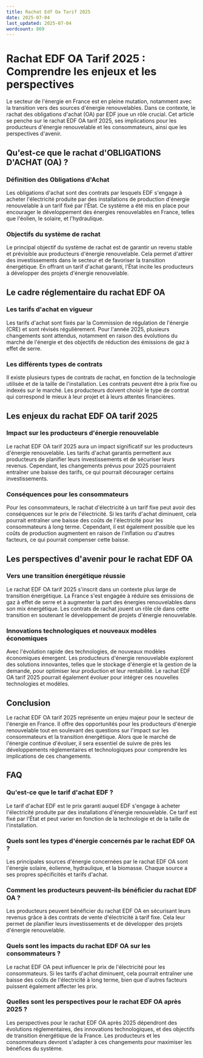 ```yaml
---
title: Rachat Edf Oa Tarif 2025
date: 2025-07-04
last_updated: 2025-07-04
wordcount: 869
---
```


# Rachat EDF OA Tarif 2025 : Comprendre les enjeux et les perspectives

Le secteur de l'énergie en France est en pleine mutation, notamment avec la transition vers des sources d'énergie renouvelables. Dans ce contexte, le rachat des obligations d'achat (OA) par EDF joue un rôle crucial. Cet article se penche sur le rachat EDF OA tarif 2025, ses implications pour les producteurs d'énergie renouvelable et les consommateurs, ainsi que les perspectives d'avenir.

## Qu'est-ce que le rachat d'OBLIGATIONS D'ACHAT (OA) ?

### Définition des Obligations d'Achat

Les obligations d'achat sont des contrats par lesquels EDF s'engage à acheter l'électricité produite par des installations de production d'énergie renouvelable à un tarif fixé par l'État. Ce système a été mis en place pour encourager le développement des énergies renouvelables en France, telles que l'éolien, le solaire, et l'hydraulique.

### Objectifs du système de rachat

Le principal objectif du système de rachat est de garantir un revenu stable et prévisible aux producteurs d'énergie renouvelable. Cela permet d'attirer des investissements dans le secteur et de favoriser la transition énergétique. En offrant un tarif d'achat garanti, l'État incite les producteurs à développer des projets d'énergie renouvelable.

## Le cadre réglementaire du rachat EDF OA

### Les tarifs d'achat en vigueur

Les tarifs d'achat sont fixés par la Commission de régulation de l'énergie (CRE) et sont révisés régulièrement. Pour l'année 2025, plusieurs changements sont attendus, notamment en raison des évolutions du marché de l'énergie et des objectifs de réduction des émissions de gaz à effet de serre.

### Les différents types de contrats

Il existe plusieurs types de contrats de rachat, en fonction de la technologie utilisée et de la taille de l'installation. Les contrats peuvent être à prix fixe ou indexés sur le marché. Les producteurs doivent choisir le type de contrat qui correspond le mieux à leur projet et à leurs attentes financières.

## Les enjeux du rachat EDF OA tarif 2025

### Impact sur les producteurs d'énergie renouvelable

Le rachat EDF OA tarif 2025 aura un impact significatif sur les producteurs d'énergie renouvelable. Les tarifs d'achat garantis permettent aux producteurs de planifier leurs investissements et de sécuriser leurs revenus. Cependant, les changements prévus pour 2025 pourraient entraîner une baisse des tarifs, ce qui pourrait décourager certains investissements.

### Conséquences pour les consommateurs

Pour les consommateurs, le rachat d'électricité à un tarif fixe peut avoir des conséquences sur le prix de l'électricité. Si les tarifs d'achat diminuent, cela pourrait entraîner une baisse des coûts de l'électricité pour les consommateurs à long terme. Cependant, il est également possible que les coûts de production augmentent en raison de l'inflation ou d'autres facteurs, ce qui pourrait compenser cette baisse.

## Les perspectives d'avenir pour le rachat EDF OA

### Vers une transition énergétique réussie

Le rachat EDF OA tarif 2025 s'inscrit dans un contexte plus large de transition énergétique. La France s'est engagée à réduire ses émissions de gaz à effet de serre et à augmenter la part des énergies renouvelables dans son mix énergétique. Les contrats de rachat jouent un rôle clé dans cette transition en soutenant le développement de projets d'énergie renouvelable.

### Innovations technologiques et nouveaux modèles économiques

Avec l'évolution rapide des technologies, de nouveaux modèles économiques émergent. Les producteurs d'énergie renouvelable explorent des solutions innovantes, telles que le stockage d'énergie et la gestion de la demande, pour optimiser leur production et leur rentabilité. Le rachat EDF OA tarif 2025 pourrait également évoluer pour intégrer ces nouvelles technologies et modèles.

## Conclusion

Le rachat EDF OA tarif 2025 représente un enjeu majeur pour le secteur de l'énergie en France. Il offre des opportunités pour les producteurs d'énergie renouvelable tout en soulevant des questions sur l'impact sur les consommateurs et la transition énergétique. Alors que le marché de l'énergie continue d'évoluer, il sera essentiel de suivre de près les développements réglementaires et technologiques pour comprendre les implications de ces changements.

## FAQ

### Qu'est-ce que le tarif d'achat EDF ?

Le tarif d'achat EDF est le prix garanti auquel EDF s'engage à acheter l'électricité produite par des installations d'énergie renouvelable. Ce tarif est fixé par l'État et peut varier en fonction de la technologie et de la taille de l'installation.

### Quels sont les types d'énergie concernés par le rachat EDF OA ?

Les principales sources d'énergie concernées par le rachat EDF OA sont l'énergie solaire, éolienne, hydraulique, et la biomasse. Chaque source a ses propres spécificités et tarifs d'achat.

### Comment les producteurs peuvent-ils bénéficier du rachat EDF OA ?

Les producteurs peuvent bénéficier du rachat EDF OA en sécurisant leurs revenus grâce à des contrats de vente d'électricité à tarif fixe. Cela leur permet de planifier leurs investissements et de développer des projets d'énergie renouvelable.

### Quels sont les impacts du rachat EDF OA sur les consommateurs ?

Le rachat EDF OA peut influencer le prix de l'électricité pour les consommateurs. Si les tarifs d'achat diminuent, cela pourrait entraîner une baisse des coûts de l'électricité à long terme, bien que d'autres facteurs puissent également affecter les prix.

### Quelles sont les perspectives pour le rachat EDF OA après 2025 ?

Les perspectives pour le rachat EDF OA après 2025 dépendront des évolutions réglementaires, des innovations technologiques, et des objectifs de transition énergétique de la France. Les producteurs et les consommateurs devront s'adapter à ces changements pour maximiser les bénéfices du système.